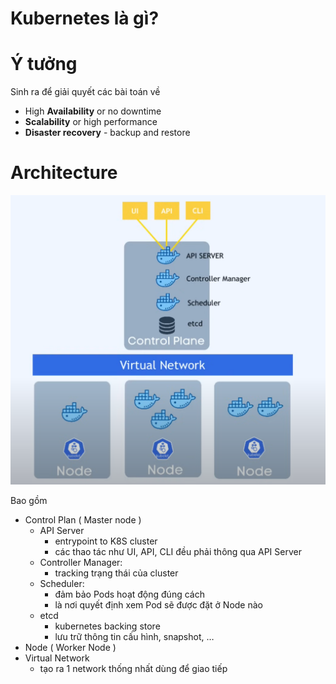 # Kubernetes là gì?

# Ý tưởng

Sinh ra để giải quyết các bài toán về

- High **Availability** or no downtime
- **Scalability** or high performance
- **Disaster recovery** - backup and restore

# Architecture

![image.png](Kubernetes%20la%CC%80%20gi%CC%80%201c6d3d175d2380ceb279d606728da125/image.png)

Bao gồm

- Control Plan ( Master node )
    - API Server
        - entrypoint to K8S cluster
        - các thao tác như UI, API, CLI đều phải thông qua API Server
    - Controller Manager:
        - tracking trạng thái của cluster
    - Scheduler:
        - đảm bảo Pods hoạt động đúng cách
        - là nơi quyết định xem Pod sẽ được đặt ở Node nào
    - etcd
        - kubernetes backing store
        - lưu trữ thông tin cấu hình, snapshot, …
- Node ( Worker Node )
- Virtual Network
    - tạo ra 1 network thống nhất dùng để giao tiếp